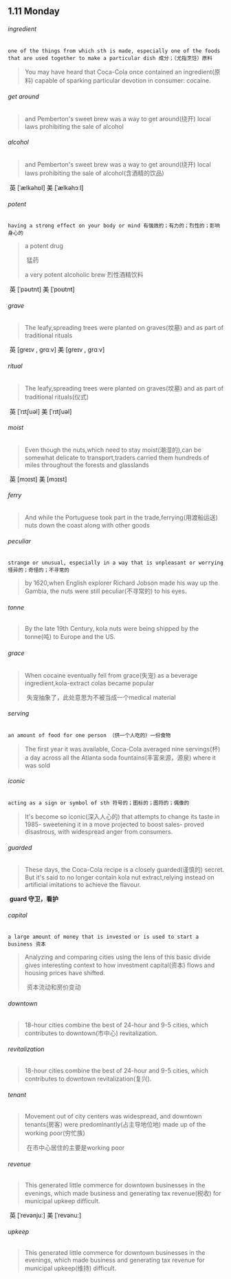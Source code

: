 ## 1.11	Monday

###### ingredient

​	`one of the things from which sth is made, especially one of the foods that are used together to make a particular dish 成分；（尤指烹饪）原料`

> You may have heard that Coca-Cola once contained an ingredient(原料) capable of sparking particular devotion in consumer: cocaine.

###### get around

> and Pemberton's sweet brew was a way to get around(绕开) local laws prohibiting the sale of alcohol

###### alcohol

> and Pemberton's sweet brew was a way to get around(绕开) local laws prohibiting the sale of alcohol(含酒精的饮品)

​	英 [ˈælkəhɒl]   美 [ˈælkəhɔːl] 

###### potent

​	`having a strong effect on your body or mind 有强效的；有力的；烈性的；影响身心的`

> a potent drug
>
> ​	猛药
>
> a very potent alcoholic brew 烈性酒精饮料

​	英 [ˈpəʊtnt]   美 [ˈpoʊtnt] 

###### grave

> The leafy,spreading trees were planted on graves(坟墓) and as part of traditional rituals

​	英 [ɡreɪv , ɡrɑːv]   美 [ɡreɪv , ɡrɑːv] 

###### ritual

>The leafy,spreading trees were planted on graves(坟墓) and as part of traditional rituals(仪式)

​	英 [ˈrɪtʃuəl]   美 [ˈrɪtʃuəl] 

###### moist

> Even though the nuts,which need to stay moist(潮湿的),can be somewhat delicate to transport,traders carried them hundreds of miles throughout the forests and glasslands

​	英 [mɔɪst]   美 [mɔɪst] 

###### ferry

> And while the Portuguese took part in the trade,ferrying(用渡船运送) nuts down the coast along with other goods

###### peculiar

​	`strange or unusual, especially in a way that is unpleasant or worrying 怪异的；奇怪的；不寻常的`

> by 1620,when English explorer Richard Jobson made his way up the Gambia, the nuts were still peculiar(不寻常的) to his eyes.

###### tonne

> By the late 19th Century, kola nuts were being shipped by the tonne(吨) to Europe and the US.

###### grace

> When cocaine eventually fell from grace(失宠) as a beverage ingredient,kola-extract colas became popular
>
> ​	失宠抽象了，此处意思为不被当成一个medical material

###### serving

​	`an amount of food for one person （供一个人吃的）一份食物`

>The first year it was available, Coca-Cola averaged nine servings(杯) a day across all the Atlanta soda fountains(丰富来源，源泉) where it was sold

###### iconic

​	`acting as a sign or symbol of sth 符号的；图标的；图符的；偶像的`

> It's become so iconic(深入人心的) that attempts to change its taste in 1985- sweetening it in a move projected to boost sales- proved disastrous, with widespread anger from consumers.

###### guarded

> These days, the Coca-Cola recipe is a closely guarded(谨慎的) secret. But it's said to no longer contain kola nut extract,relying instead on artificial imitations to achieve the flavour.

​	**guard	守卫，看护**

###### capital

​	`a large amount of money that is invested or is used to start a business 资本`

> Analyzing and comparing cities using the lens of this basic divide gives interesting context to how investment capital(资本) flows and housing prices have shifted.
>
> ​	资本流动和房价变动

###### downtown

> 18-hour cities combine the best of 24-hour and 9-5 cities, which contributes to downtown(市中心) revitalization.

###### revitalization

> 18-hour cities combine the best of 24-hour and 9-5 cities, which contributes to downtown revitalization(复兴).

###### tenant

> Movement out of city centers was widespread, and downtown tenants(房客) were predominantly(占主导地位地) made up of the working poor(穷忙族)
>
> ​	在市中心居住的主要是working poor

###### revenue

> This generated little commerce for downtown businesses in the evenings, which made business and generating tax revenue(税收) for municipal upkeep difficult.

​	英 [ˈrevənjuː]   美 [ˈrevənuː] 

###### upkeep 

>This generated little commerce for downtown businesses in the evenings, which made business and generating tax revenue for municipal upkeep(维持) difficult.

